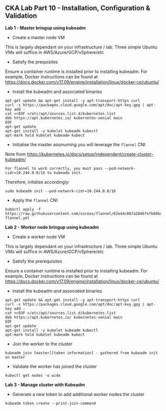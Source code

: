## CKA Lab Part 10 - Installation, Configuration & Validation

**Lab 1 - Master bringup using kubeadm**

* Create a master node VM

This is largely dependant on your infrastructure / lab. Three simple Ubuntu VMs will suffice in AWS/Azure/GCP/vSphere/etc

* Satisfy the prequisites

Ensure a container runtime is installed prior to installing kubeadm. For example, Docker instructions can be found at https://docs.docker.com/v17.09/engine/installation/linux/docker-ce/ubuntu/

* Install the kubeadm and associated binaries

~~~
apt-get update && apt-get install -y apt-transport-https curl
curl -s https://packages.cloud.google.com/apt/doc/apt-key.gpg | apt-key add -
cat <<EOF >/etc/apt/sources.list.d/kubernetes.list
deb https://apt.kubernetes.io/ kubernetes-xenial main
EOF
apt-get update
apt-get install -y kubelet kubeadm kubectl
apt-mark hold kubelet kubeadm kubect
~~~

* Initialise the master assmuming you will leverage the `flannel` CNI

Note from https://kubernetes.io/docs/setup/independent/create-cluster-kubeadm/

~~~
For flannel to work correctly, you must pass --pod-network-cidr=10.244.0.0/16 to kubeadm init.
~~~

Therefore, initalise accordingly:
~~~
sudo kubeadm init --pod-network-cidr=10.244.0.0/16
~~~


* Apply the `flannel` CNI

~~~
kubectl apply -f https://raw.githubusercontent.com/coreos/flannel/62e44c867a2846fefb68bd5f178daf4da3095ccb/Documentation/kube-flannel.yml
~~~

**Lab 2 - Worker node bringup using kubeadm**

* Create a worker node VM

This is largely dependant on your infrastructure / lab. Three simple Ubuntu VMs will suffice in AWS/Azure/GCP/vSphere/etc

* Satisfy the prerequisites

Ensure a container runtime is installed prior to installing kubeadm. For example, Docker instructions can be found at https://docs.docker.com/v17.09/engine/installation/linux/docker-ce/ubuntu/

* Install the kubeadm and associated binaries

~~~
apt-get update && apt-get install -y apt-transport-https curl
curl -s https://packages.cloud.google.com/apt/doc/apt-key.gpg | apt-key add -
cat <<EOF >/etc/apt/sources.list.d/kubernetes.list
deb https://apt.kubernetes.io/ kubernetes-xenial main
EOF
apt-get update
apt-get install -y kubelet kubeadm kubectl
apt-mark hold kubelet kubeadm kubect
~~~

* Join the worker to the cluster

~~~
kubeadm join [master][token information] - gathered from kubeadm init on master
~~~

* Validate the worker has joined the cluster

~~~
kubectl get nodes -o wide
~~~

**Lab 3 - Manage cluster with Kubeadm**

* Generate a new token to add additional worker nodes the cluster

~~~
kubeadm token create --print-join-command
~~~
